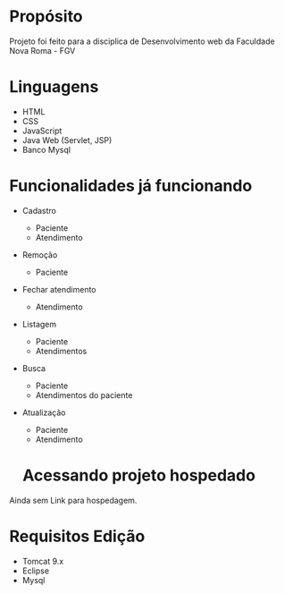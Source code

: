 # Propósito
Projeto foi feito para a disciplica de Desenvolvimento web da Faculdade Nova Roma - FGV

# Linguagens
- HTML
- CSS
- JavaScript
- Java Web (Servlet, JSP)
- Banco Mysql

# Funcionalidades já funcionando
- Cadastro
  - Paciente
  - Atendimento
- Remoção
  - Paciente
- Fechar atendimento
  - Atendimento
- Listagem
  - Paciente
  - Atendimentos
- Busca
  - Paciente
  - Atendimentos do paciente
- Atualização
  - Paciente
  - Atendimento
  
  # Acessando projeto hospedado
Ainda sem Link para hospedagem.

# Requisitos Edição
- Tomcat 9.x
- Eclipse
- Mysql
